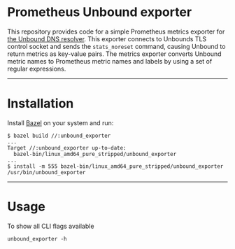 # Prometheus Unbound exporter

This repository provides code for a simple Prometheus metrics exporter
for [the Unbound DNS resolver](https://unbound.net/). This exporter
connects to Unbounds TLS control socket and sends the `stats_noreset`
command, causing Unbound to return metrics as key-value pairs. The
metrics exporter converts Unbound metric names to Prometheus metric
names and labels by using a set of regular expressions.

- - - -

# Installation

Install [Bazel](https://bazel.build/) on your system and run:

    $ bazel build //:unbound_exporter
    ...
    Target //:unbound_exporter up-to-date:
      bazel-bin/linux_amd64_pure_stripped/unbound_exporter
    ...
    $ install -m 555 bazel-bin/linux_amd64_pure_stripped/unbound_exporter /usr/bin/unbound_exporter

- - - -

# Usage

To show all CLI flags available

    unbound_exporter -h
